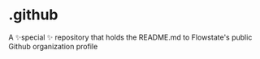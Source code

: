 # .github
A ✨special ✨ repository that holds the README.md to Flowstate's public Github organization profile
